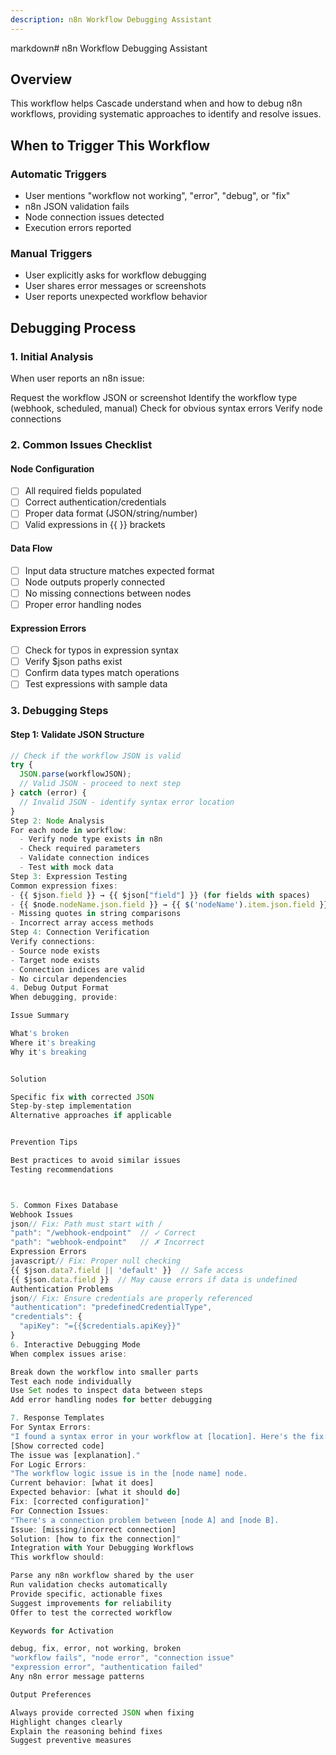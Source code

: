 ```yaml
---
description: n8n Workflow Debugging Assistant
---
```


markdown# n8n Workflow Debugging Assistant

## Overview
This workflow helps Cascade understand when and how to debug n8n workflows, providing systematic approaches to identify and resolve issues.

## When to Trigger This Workflow

### Automatic Triggers
- User mentions "workflow not working", "error", "debug", or "fix"
- n8n JSON validation fails
- Node connection issues detected
- Execution errors reported

### Manual Triggers
- User explicitly asks for workflow debugging
- User shares error messages or screenshots
- User reports unexpected workflow behavior

## Debugging Process

### 1. Initial Analysis
When user reports an n8n issue:

Request the workflow JSON or screenshot
Identify the workflow type (webhook, scheduled, manual)
Check for obvious syntax errors
Verify node connections


### 2. Common Issues Checklist

#### Node Configuration
- [ ] All required fields populated
- [ ] Correct authentication/credentials
- [ ] Proper data format (JSON/string/number)
- [ ] Valid expressions in {{ }} brackets

#### Data Flow
- [ ] Input data structure matches expected format
- [ ] Node outputs properly connected
- [ ] No missing connections between nodes
- [ ] Proper error handling nodes

#### Expression Errors
- [ ] Check for typos in expression syntax
- [ ] Verify $json paths exist
- [ ] Confirm data types match operations
- [ ] Test expressions with sample data

### 3. Debugging Steps

#### Step 1: Validate JSON Structure
```javascript
// Check if the workflow JSON is valid
try {
  JSON.parse(workflowJSON);
  // Valid JSON - proceed to next step
} catch (error) {
  // Invalid JSON - identify syntax error location
}
Step 2: Node Analysis
For each node in workflow:
  - Verify node type exists in n8n
  - Check required parameters
  - Validate connection indices
  - Test with mock data
Step 3: Expression Testing
Common expression fixes:
- {{ $json.field }} → {{ $json["field"] }} (for fields with spaces)
- {{ $node.nodeName.json.field }} → {{ $('nodeName').item.json.field }}
- Missing quotes in string comparisons
- Incorrect array access methods
Step 4: Connection Verification
Verify connections:
- Source node exists
- Target node exists
- Connection indices are valid
- No circular dependencies
4. Debug Output Format
When debugging, provide:

Issue Summary

What's broken
Where it's breaking
Why it's breaking


Solution

Specific fix with corrected JSON
Step-by-step implementation
Alternative approaches if applicable


Prevention Tips

Best practices to avoid similar issues
Testing recommendations



5. Common Fixes Database
Webhook Issues
json// Fix: Path must start with /
"path": "/webhook-endpoint"  // ✓ Correct
"path": "webhook-endpoint"   // ✗ Incorrect
Expression Errors
javascript// Fix: Proper null checking
{{ $json.data?.field || 'default' }}  // Safe access
{{ $json.data.field }}  // May cause errors if data is undefined
Authentication Problems
json// Fix: Ensure credentials are properly referenced
"authentication": "predefinedCredentialType",
"credentials": {
  "apiKey": "={{$credentials.apiKey}}"
}
6. Interactive Debugging Mode
When complex issues arise:

Break down the workflow into smaller parts
Test each node individually
Use Set nodes to inspect data between steps
Add error handling nodes for better debugging

7. Response Templates
For Syntax Errors:
"I found a syntax error in your workflow at [location]. Here's the fix:
[Show corrected code]
The issue was [explanation]."
For Logic Errors:
"The workflow logic issue is in the [node name] node.
Current behavior: [what it does]
Expected behavior: [what it should do]
Fix: [corrected configuration]"
For Connection Issues:
"There's a connection problem between [node A] and [node B].
Issue: [missing/incorrect connection]
Solution: [how to fix the connection]"
Integration with Your Debugging Workflows
This workflow should:

Parse any n8n workflow shared by the user
Run validation checks automatically
Provide specific, actionable fixes
Suggest improvements for reliability
Offer to test the corrected workflow

Keywords for Activation

debug, fix, error, not working, broken
"workflow fails", "node error", "connection issue"
"expression error", "authentication failed"
Any n8n error message patterns

Output Preferences

Always provide corrected JSON when fixing
Highlight changes clearly
Explain the reasoning behind fixes
Suggest preventive measures